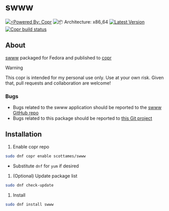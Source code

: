 # swww

[![⚡️Powered By: Copr](https://img.shields.io/badge/⚡️_Powered_by-COPR-blue?style=flat-square)](https://copr.fedorainfracloud.org/)
![📦 Architecture: x86_64](https://img.shields.io/badge/📦_Architecture-x86__64-blue?style=flat-square)
[![Latest Version](https://img.shields.io/badge/dynamic/json?color=blue&label=Version&query=builds.latest.source_package.version&url=https%3A%2F%2Fcopr.fedorainfracloud.org%2Fapi_3%2Fpackage%3Fownername%3Dscottames%26projectname%3Dswww%26packagename%3Dswww%26with_latest_build%3DTrue&style=flat-square&logoColor=blue)](https://copr.fedorainfracloud.org/coprs/scottames/swww/package/swww/)
[![Copr build status](https://copr.fedorainfracloud.org/coprs/scottames/swww/package/swww/status_image/last_build.png)](https://copr.fedorainfracloud.org/coprs/scottames/swww/package/swww/)

## About

[swww](https://github.com/LGFae/swww) packaged for Fedora and published to [copr](https://copr.fedorainfracloud.org/coprs/scottames/swww)

>[!WARNING]
> This copr is intended for my personal use only.
> Use at your own risk.
> Given that, pull requests and collaboration are welcome!

### Bugs

- Bugs related to the swww application should be reported to the
  [swww GitHub repo](https://github.com/LGFae/swww)
- Bugs related to this package should be reported to [this Git project](https://github.com/scottames/copr/issues)

## Installation

1. Enable copr repo

```bash
sudo dnf copr enable scottames/swww
```

- Substitute `dnf` for `yum` if desired

1. (Optional) Update package list

```bash
sudo dnf check-update
```

1. Install

```bash
sudo dnf install swww
```
